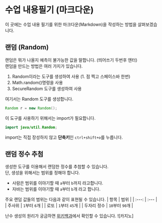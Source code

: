 # 수업 내용필기 (마크다운)

이 곳에는 수업 내용 필기를 위한 마크다운(Markdown)을 작성하는 방법을 살펴보겠습니다.

## 랜덤 (Random)
랜덤은 뭐가 나올지 예측이 불가능한 값을 말합니다.  (띄어쓰기 두번후 엔터)  
랜덤을 만드는 방법은 여러 가지가 있습니다.  

1. Random이라는 도구를 생성하여 사용  (1. 점 찍고 스페이스바 한번)  
2. Math.random()명령을 사용
3.  SecureRandom 도구를 생성하여 사용

여기서는 Random 도구를 생성합니다.  
  
  
```java
Random r = new Random();  
```

이 도구를 사용하기 위해서는 import가 필요합니다.  
  
```java
import java/util.Random;
```
import는 직접 장성하지 않고 **단축키**인 `ctrl+shift+o`를 누릅니다.  


## 랜덤 정수 추첨  
  
생성한 도구를 이용해서 랜덤한 정수를 추첨할 수 있습니다.  
단, 생성을 위해서는 범위를 정해야 합니다.  
  
- 사람은 범위를 이야기할 때 `a`부터 `b`까지 라고합니다.  
- 자바는 범위를 이야기할 때 `a`부터 `b`개 라고 합니다.


주요 랜덤 값들의 범위는 다음과 같이 표현될 수 있습니다.
| 항목 | 범위 | 
| :---: | :--- |
| 주사위 | `1`부터 `6`개 |
| 로또 | `1`부터 `45`개 |
| 두자리 정수 | `10`부터 `90`개 |

난수 생성의 원리가 궁금하면 [위키백과](https://ko.wikipedia.org/wiki/%EB%82%9C%EC%88%98)에서 확인할 수 있습니다.
![카지노]
